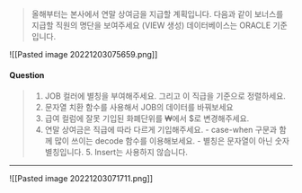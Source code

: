 
 >올해부터는 본사에서 연말 상여금을 지급할 계획입니다. 
 >다음과 같이 보너스를 지급할 직원의 명단을 보여주세요 (VIEW 생성)
 >데이터베이스는  ORACLE 기준입니다.

![[Pasted image 20221203075659.png]]

#### Question
>1. JOB 컬러에 별칭을 부여해주세요. 그리고 이 직급을 기준으로 정렬하세요.
>2. 문자열 치환 함수를 사용해서 JOB의 데이터를 바꿔보세요
>3. 급여 컬럼에 잘못 기입된 화폐단위를 ₩에서 $로 변경해주세요.
>4. 연말 상여금은 직급에 따라 다르게 기입해주세요. 
	- case-when 구문과 함께 많이 쓰이는 decode 함수를 이용해보세요.
	- 별칭은 문자열이 아닌 숫자별칭입니다.
	5. Insert는 사용하지 않습니다.





-----
![[Pasted image 20221203071711.png]]

